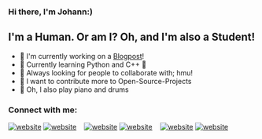 ### Hi there, I'm Johann:)

## I'm a Human. Or am I? Oh, and I'm also a Student!

- 🔗 I'm currently working on a [Blogpost](https://medium.com/@johann-klf)!
- 🌱 Currently learning Python and C++ 🌙
- 🎯 Always looking for people to collaborate with; hmu!
- 📌 I want to contribute more to Open-Source-Projects
- 🎼 Oh, I also play piano and drums

### Connect with me:

[![website](https://user-images.githubusercontent.com/85245989/194774220-2694c20d-44a1-4633-8d0e-07f84a9747e6.svg)](https://twitter.com/r7ved)
[![website](https://user-images.githubusercontent.com/85245989/194774285-96e5590d-fae0-4797-b418-bf771d785e45.svg)](https://twitter.com/r7ved)
&nbsp;&nbsp;
[![website](https://user-images.githubusercontent.com/85245989/194774302-32f653d5-d415-4f03-95dd-3fc6bb4fa602.svg)](https://www.linkedin.com/in/johann-kleindopf-408993241)
[![website](https://user-images.githubusercontent.com/85245989/194774305-a5156d67-f656-496c-b3d1-e48848f92a96.svg)](https://www.linkedin.com/in/johann-kleindopf-408993241)
&nbsp;&nbsp;
[![website](https://user-images.githubusercontent.com/85245989/194774333-4ea15e2f-ec4a-4c30-bc45-54465be8cc66.svg)](https://www.instagram.com/johann.klf)
[![website](https://user-images.githubusercontent.com/85245989/194774342-06dd7028-2dfd-491a-b409-3de53ac6d155.svg)](https://www.instagram.com/johann.klf)
